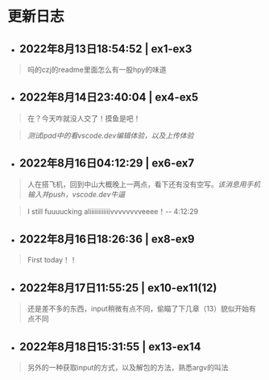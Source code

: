 # 更新日志
* ## 2022年8月13日18:54:52 | ex1-ex3
>   吗的czj的readme里面怎么有一股hpy的味道
* ## 2022年8月14日23:40:04 | ex4-ex5
>   在？今天咋就没人交了！摸鱼是吧！

>*测试ipad中的看vscode.dev编辑体验，以及上传体验*

* ## 2022年8月16日04:12:29 | ex6-ex7
>   人在搭飞机，回到中山大概晚上一两点，看下还有没有空写。*该消息用手机输入并push，vscode.dev牛逼*

>   I still fuuuucking aliiiiiiiiiiiivvvvvvvveeee！-- 4:12:29
* ## 2022年8月16日18:26:36 | ex8-ex9
>   First today！！
* ## 2022年8月17日11:55:25 | ex10-ex11(12)
>   还是差不多的东西，input稍微有点不同，偷瞄了下几章（13）貌似开始有点不同
* ## 2022年8月18日15:31:55 | ex13-ex14
>   另外的一种获取input的方式，以及解包的方法，熟悉argv的叫法